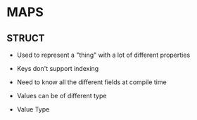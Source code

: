 # MAPS

## STRUCT

- Used to represent a "thing" with a lot of different properties

- Keys don't support indexing

- Need to know all the different fields at compile time

- Values can be of different type

- Value Type
